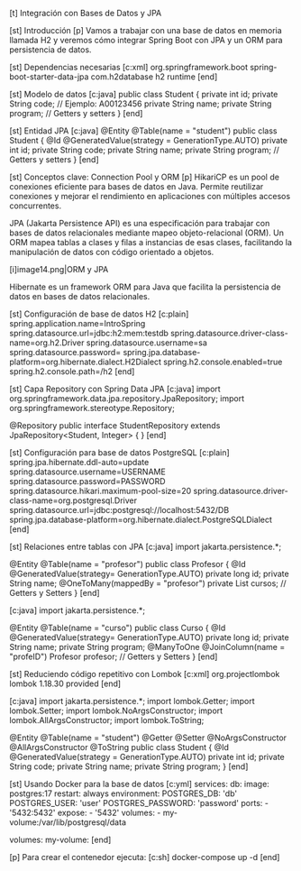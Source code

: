 [t] Integración con Bases de Datos y JPA

[st] Introducción
[p]
Vamos a trabajar con una base de datos en memoria llamada H2 y veremos cómo integrar Spring Boot con JPA y un ORM para persistencia de datos.

[st] Dependencias necesarias
[c:xml]
<dependency>
    <groupId>org.springframework.boot</groupId>
    <artifactId>spring-boot-starter-data-jpa</artifactId>
</dependency>
<dependency>
    <groupId>com.h2database</groupId>
    <artifactId>h2</artifactId>
    <scope>runtime</scope>
</dependency>
[end]

[st] Modelo de datos
[c:java]
public class Student {
    private int id;
    private String code; // Ejemplo: A00123456
    private String name;
    private String program;
    // Getters y setters
}
[end]

[st] Entidad JPA
[c:java]
@Entity
@Table(name = "student")
public class Student {
    @Id
    @GeneratedValue(strategy = GenerationType.AUTO)
    private int id;
    private String code;
    private String name;
    private String program;
    // Getters y setters
}
[end]

[st] Conceptos clave: Connection Pool y ORM
[p]
HikariCP es un pool de conexiones eficiente para bases de datos en Java. Permite reutilizar conexiones y mejorar el rendimiento en aplicaciones con múltiples accesos concurrentes.

JPA (Jakarta Persistence API) es una especificación para trabajar con bases de datos relacionales mediante mapeo objeto-relacional (ORM). Un ORM mapea tablas a clases y filas a instancias de esas clases, facilitando la manipulación de datos con código orientado a objetos.

[i]image14.png|ORM y JPA

Hibernate es un framework ORM para Java que facilita la persistencia de datos en bases de datos relacionales.

[st] Configuración de base de datos H2
[c:plain]
spring.application.name=IntroSpring
spring.datasource.url=jdbc:h2:mem:testdb
spring.datasource.driver-class-name=org.h2.Driver
spring.datasource.username=sa
spring.datasource.password=
spring.jpa.database-platform=org.hibernate.dialect.H2Dialect
spring.h2.console.enabled=true
spring.h2.console.path=/h2
[end]

[st] Capa Repository con Spring Data JPA
[c:java]
import org.springframework.data.jpa.repository.JpaRepository;
import org.springframework.stereotype.Repository;

@Repository
public interface StudentRepository extends JpaRepository<Student, Integer> {
}
[end]

[st] Configuración para base de datos PostgreSQL
[c:plain]
spring.jpa.hibernate.ddl-auto=update
spring.datasource.username=USERNAME
spring.datasource.password=PASSWORD
spring.datasource.hikari.maximum-pool-size=20
spring.datasource.driver-class-name=org.postgresql.Driver
spring.datasource.url=jdbc:postgresql://localhost:5432/DB
spring.jpa.database-platform=org.hibernate.dialect.PostgreSQLDialect
[end]

[st] Relaciones entre tablas con JPA
[c:java]
import jakarta.persistence.*;

@Entity
@Table(name = "profesor")
public class Profesor {
    @Id
    @GeneratedValue(strategy= GenerationType.AUTO)
    private long id;
    private String name;
    @OneToMany(mappedBy = "profesor")
    private List<Curso> cursos;
    // Getters y Setters
}
[end]

[c:java]
import jakarta.persistence.*;

@Entity
@Table(name = "curso")
public class Curso {
    @Id
    @GeneratedValue(strategy= GenerationType.AUTO)
    private long id;
    private String name;
    private String program;
    @ManyToOne
    @JoinColumn(name = "profeID")
    Profesor profesor;
    // Getters y Setters
}
[end]

[st] Reduciendo código repetitivo con Lombok
[c:xml]
<dependency>
    <groupId>org.projectlombok</groupId>
    <artifactId>lombok</artifactId>
    <version>1.18.30</version>
    <scope>provided</scope>
</dependency>
[end]

[c:java]
import jakarta.persistence.*;
import lombok.Getter;
import lombok.Setter;
import lombok.NoArgsConstructor;
import lombok.AllArgsConstructor;
import lombok.ToString;

@Entity
@Table(name = "student")
@Getter
@Setter
@NoArgsConstructor
@AllArgsConstructor
@ToString
public class Student {
    @Id
    @GeneratedValue(strategy = GenerationType.AUTO)
    private int id;
    private String code;
    private String name;
    private String program;
}
[end]

[st] Usando Docker para la base de datos
[c:yml]
services:
  db:
    image: postgres:17
    restart: always
    environment:
      POSTGRES_DB: 'db'
      POSTGRES_USER: 'user'
      POSTGRES_PASSWORD: 'password'
    ports:
      - '5432:5432'
    expose:
      - '5432'
    volumes:
      - my-volume:/var/lib/postgresql/data

volumes:
  my-volume:
[end]

[p]
Para crear el contenedor ejecuta:
[c:sh]
docker-compose up -d
[end] 